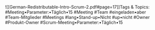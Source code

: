 
![[German-Redistributable-Intro-Scrum-2.pdf#page=17]]Tags & Topics:
   #Meeting•Parameter:•Täglich•15
   #Meeting
   #Team
   #eingeladen•aber
   #Team-Mitglieder
   #Meetings
   #lang•Stand-up•Nicht
   #up•nicht
   #Owner
   #Produkt-Owner
   #Scrum-Meeting•Parameter:•Täglich•15